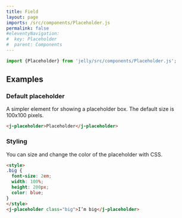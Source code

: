 ```yaml
---
title: Field
layout: page
imports: /src/components/Placeholder.js
permalink: false
#eleventyNavigation:
#  key: Placeholder
#  parent: Components
---
```


```javascript
import {Placeholder} from 'jelly/src/components/Placeholder.js';
```
<module-size modules="components/Placeholder.js,util/DefineElementMixin.js"></module-size>

## Examples

### Default placeholder

A simpler element for showing a placeholder box. The default size is 100x100 pixels.

<render-example></render-example>
```html
<j-placeholder>Placeholder</j-placeholder>
```

### Styling

You can size and change the color of the placeholder with CSS.

<render-example></render-example>
```html
<style>
.big {
  font-size: 2em;
  width: 100%;
  height: 200px;
  color: blue;
}
</style>
<j-placeholder class="big">I’m big</j-placeholder>
```
